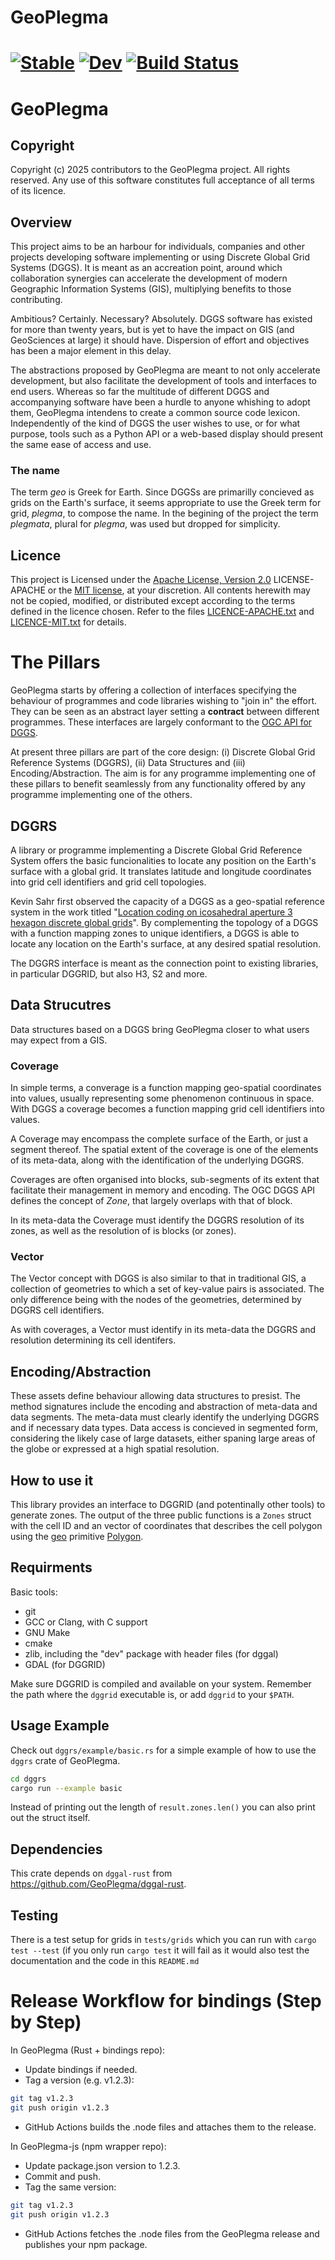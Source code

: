 # GeoPlegma

[![Stable](https://img.shields.io/badge/docs-stable-blue.svg)](https://geoplegma.github.io/GeoPlegma/stable/)
[![Dev](https://img.shields.io/badge/docs-dev-blue.svg)](https://geoplegma.github.io/GeoPlegma/dev/)
[![Build Status](https://github.com/GeoPlegma/GeoPlegma/actions/workflows/CI.yml/badge.svg?branch=master)](https://github.com/GeoPlegma/GeoPlegma/actions/workflows/CI.yml?query=branch%3Amaster)
=======
GeoPlegma
===========

## Copyright

Copyright (c) 2025 contributors to the GeoPlegma project. All rights reserved. Any use of this software constitutes full acceptance of all terms of its licence.

## Overview

This project aims to be an harbour for individuals, companies and other projects developing software implementing or using Discrete Global Grid Systems (DGGS). It is meant as an accreation point, around which collaboration synergies can accelerate the development of modern Geographic Information Systems (GIS), multiplying benefits to those contributing.

Ambitious? Certainly. Necessary? Absolutely. DGGS software has existed for more than twenty years, but is yet to have the impact on GIS (and GeoSciences at large) it should have. Dispersion of effort and objectives has been a major element in this delay.

The abstractions proposed by GeoPlegma are meant to not only accelerate development, but also facilitate the development of tools and interfaces to end users. Whereas so far the multitude of different DGGS and accompanying software have been a hurdle to anyone whishing to adopt them, GeoPlegma intendens to create a common source code lexicon. Independently of the kind of DGGS the user wishes to use, or for what purpose, tools such as a Python API or a web-based display should present the same ease of access and use.

### The name


The term *geo* is Greek for Earth. Since DGGSs are primarilly concieved as grids on the Earth's surface, it seems appropriate to use the Greek term for grid, *plegma*, to compose the name. In the begining of the project the term *plegmata*, plural for *plegma*, was used but dropped for simplicity. 

## Licence

This project is Licensed under the [Apache License, Version 2.0](http://www.apache.org/licenses/LICENSE-2.0) LICENSE-APACHE or the [MIT license](http://opensource.org/licenses/MIT), at your discretion. All contents herewith may not be copied, modified, or distributed except according to the terms defined in the licence chosen. Refer to the files [LICENCE-APACHE.txt](LICENCE-APACHE.txt) and [LICENCE-MIT.txt](LICENCE-MIT.txt) for details.

# The Pillars

GeoPlegma starts by offering a collection of interfaces specifying the behaviour of programmes and code libraries wishing to "join in" the effort. They can be seen as an abstract layer setting a **contract** between different programmes. These interfaces are largely conformant to the [OGC API for DGGS](https://ogcapi.ogc.org/dggs/).

At present three pillars are part of the core design: (i) Discrete Global Grid Reference Systems (DGGRS), (ii) Data Structures and (iii) Encoding/Abstraction. The aim is for any programme implementing one of these pillars to benefit seamlessly from any functionality offered by any programme implementing one of the others.

## DGGRS

A library or programme implementing a Discrete Global Grid Reference System offers the basic funcionalities to locate any position on the Earth's surface with a global grid. It translates latitude and longitude coordinates into grid cell identifiers and grid cell topologies.

Kevin Sahr first observed the capacity of a DGGS as a geo-spatial reference system in the work titled "[Location coding on icosahedral aperture 3 hexagon discrete global grids](https://doi.org/10.1016/j.compenvurbsys.2007.11.005)". By complementing the topology of a DGGS with a function mapping zones to unique identifiers, a DGGS is able to locate any location on the Earth's surface, at any desired spatial resolution.

The DGGRS interface is meant as the connection point to existing libraries, in particular DGGRID, but also H3, S2 and more.

## Data Strucutres

Data structures based on a DGGS bring GeoPlegma closer to what users may expect from a GIS.

### Coverage

In simple terms, a converage is a function mapping geo-spatial coordinates into values, usually representing some phenomenon continuous in space. With DGGS a coverage becomes a function mapping grid cell identifiers into values.

A Coverage may encompass the complete surface of the Earth, or just a segment thereof. The spatial extent of the coverage is one of the elements of its meta-data, along with the identification of the underlying DGGRS.

Coverages are often organised into blocks, sub-segments of its extent that facilitate their management in memory and encoding. The OGC DGGS API defines the concept of _Zone_, that largely overlaps with that of block.

In its meta-data the Coverage must identify the DGGRS resolution of its zones, as well as the resolution of is blocks (or zones).

### Vector

The Vector concept with DGGS is also similar to that in traditional GIS, a collection of geometries to which a set of key-value pairs is associated. The only difference being with the nodes of the geometries, determined by DGGRS cell identifiers.

As with coverages, a Vector must identify in its meta-data the DGGRS and resolution determining its cell identifers.


Encoding/Abstraction
--------------------

These assets define behaviour allowing data structures to presist. The method signatures include the encoding and abstraction of meta-data and data segments. The meta-data must clearly identify the underlying DGGRS and if necessary data types. Data access is concieved in segmented form, considering the likely case of large datasets, either spaning large areas of the globe or expressed at a high spatial resolution.  

How to use it
-------------

This library provides an interface to DGGRID (and potentinally other tools) to generate zones. The output of the three public functions is a `Zones` struct with the cell ID and an vector of coordinates that describes the cell polygon using the [geo](https://github.com/georust/geo) primitive [Polygon](https://docs.rs/geo/latest/geo/geometry/struct.Polygon.html).

## Requirments

Basic tools:
 - git
 - GCC or Clang, with C support
 - GNU Make
 - cmake
 - zlib, including the "dev" package with header files (for dggal)
 - GDAL (for DGGRID)

Make sure DGGRID is compiled and available on your system. Remember the path where the `dggrid` executable is, or add `dggrid` to your `$PATH`.

## Usage Example

Check out `dggrs/example/basic.rs` for a simple example of how to use the `dggrs` crate of GeoPlegma.
```bash
cd dggrs
cargo run --example basic
```

Instead of printing out the length of `result.zones.len()` you can also print out the struct itself.

Dependencies
------------
This crate depends on `dggal-rust` from https://github.com/GeoPlegma/dggal-rust.

Testing
-------
There is a test setup for grids in `tests/grids` which you can run with `cargo test --test` (if you only run `cargo test` it will fail as it would also test the documentation and the code in this `README.md`


# Release Workflow for bindings (Step by Step)

In GeoPlegma (Rust + bindings repo):
- Update bindings if needed.
- Tag a version (e.g. v1.2.3):
```bash
git tag v1.2.3
git push origin v1.2.3
```
- GitHub Actions builds the .node files and attaches them to the release.

In GeoPlegma-js (npm wrapper repo):
- Update package.json version to 1.2.3.
- Commit and push.
- Tag the same version:
```bash
git tag v1.2.3
git push origin v1.2.3
```
- GitHub Actions fetches the .node files from the GeoPlegma release and publishes your npm package.
